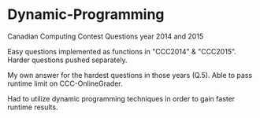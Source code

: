 # Dynamic-Programming

Canadian Computing Contest Questions year 2014 and 2015

Easy questions implemented as functions in "CCC2014" & "CCC2015". Harder questions pushed separately.

My own answer for the hardest questions in those years (Q.5). Able to pass runtime limit on CCC-OnlineGrader.

Had to utilize dynamic programming techniques in order to gain faster runtime results.
